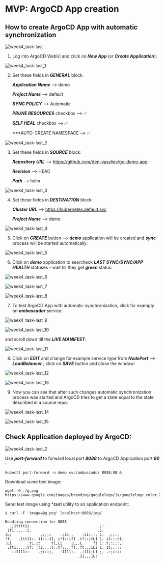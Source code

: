 # MVP: ArgoCD App creation

## How to create ArgoCD App with automatic synchronization

![week4_task-last](../.data/week4_task-last.gif)

1. Log into ArgoCD WebUI and click on ***New App*** (or ***Create Application***):

![week4_task-last_1](../.data/week4_task-last_1.png "week4_task-last_1")

2. Set these fields in ***GENERAL*** block:

    ***Application Name*** --> demo
   
    ***Project Name***     --> default
   
    ***SYNC POLICY***      --> Automatic

    ***PRUNE RESOURCES*** checkbox --> ✅

    ***SELF HEAL***       checkbox --> ✅

    ***AUTO-CREATE NAMESPACE      -->  ✅


![week4_task-last_2](../.data/week4_task-last_2.png "week4_task-last_2")

3. Set these fields in ***SOURCE*** block:

    ***Repository URL*** --> https://github.com/den-vasyliev/go-demo-app
   
    ***Revision***       --> HEAD

    ***Path***           --> helm

![week4_task-last_3](../.data/week4_task-last_3.png "week4_task-last_3")

4. Set these fields in ***DESTINATION*** block:

    ***Cluster URL***  --> https://kubernetes.default.svc
   
    ***Project Name*** --> demo

![week4_task-last_4](../.data/week4_task-last_4.png "week4_task-last_4")

5. Click on ***CREATE*** button --> ***demo*** application will be created and ***sync*** process will be started automatically:

![week4_task-last_5](../.data/week4_task-last_5.png "week4_task-last_5")

6. Click on ***demo*** application to see/check ***LAST SYNC/SYNC/APP HEALTH*** statuses - wait till they get ***green*** status:

![week4_task-last_6](../.data/week4_task-last_6.png "week4_task-last_6")

![week4_task-last_7](../.data/week4_task-last_7.png "week4_task-last_7")

![week4_task-last_8](../.data/week4_task-last_8.png "week4_task-last_8")

7. To test ArgoCD App with automatic synchronization, click for examply on ***ambassador*** service:

![week4_task-last_9](../.data/week4_task-last_9.png "week4_task-last_9")

![week4_task-last_10](../.data/week4_task-last_10.png "week4_task-last_10")

and scroll down till the ***LIVE MANIFEST***:

![week4_task-last_11](../.data/week4_task-last_11.png "week4_task-last_11")

8. Click on ***EDIT*** and change for example service type from ***NodePort*** --> ***LoadBalancer*** ; click on ***SAVE*** button and close the window:

![week4_task-last_12](../.data/week4_task-last_12.png "week4_task-last_12")

![week4_task-last_13](../.data/week4_task-last_13.png "week4_task-last_13")

9. Now you can see that after such changes automatic synchronization process was started and ArgoCD tries to get a state equal to the state described in a source repo:

![week4_task-last_14](../.data/week4_task-last_14.png "week4_task-last_14")

![week4_task-last_15](../.data/week4_task-last_15.png "week4_task-last_15")


## Check Application deployed by ArgoCD:

![week4_task-last_2](../.data/week4_task-last_2.gif)

Use ***port-forward*** to forward local port ***8088*** to ArgoCD Application port ***80*** :
```
kubectl port-forward -n demo svc/ambassador 8088:80 &
```

Download some test image:
```
wget -O ./g.png  https://www.google.com/images/branding/googlelogo/1x/googlelogo_color_272x92dp.png
```

Send test image using ***curl** utility to an application endpoint:
```
$ curl -F 'image=@g.png' localhost:8088/img/

Handling connection for 8088
  .;1tttt1i.                               ;:
 if1:....:i.                              .1;
iL;             ,;;;:    .;ii;,    :ii;:;, 1;  ,;;:,
ff.   .1tt11:. 11:::11, if1::if1 .tf;:;tL1 1; i1::;t1.
;Li       .tL.it     t1,Li    ;L,,L.    fi 1:.t;:;;:,.
 ;fti:,,,;tf: :ti,.,;t:.tf;,,:ff..ft:,,iLi 1; 1t;,.::
   :i1111i:    .;iii;,   :1111;.  .;11i;L1 ;, .:;iii:
                                 .11,,,1L:
```










  
    
